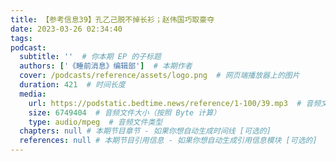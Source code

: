 ```yaml
---
title: 【参考信息39】孔乙己脱不掉长衫；赵伟国巧取豪夺
date: 2023-03-26 02:34:40
tags:
podcast:
  subtitle: ''  # 你本期 EP 的子标题
  authors: ['《睡前消息》编辑部']  # 本期作者
  cover: /podcasts/reference/assets/logo.png  # 网页端播放器上的图片
  duration: 421  # 时间长度
  media:
    url: https://podstatic.bedtime.news/reference/1-100/39.mp3  # 音频文件
    size: 6749404  # 音频文件大小（按照 Byte 计算）
    type: audio/mpeg  # 音频文件类型
  chapters: null # 本期节目章节 - 如果你想自动生成时间线 [可选的]
  references: null # 本期节目引用信息 - 如果你想自动生成引用信息模块 [可选的]
---
```

